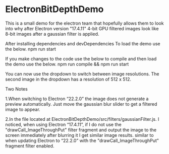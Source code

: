 # ElectronBitDepthDemo
This is a small demo for the electron team that hopefully allows them to look into why 
after Electron version "17.4.11" 4-bit GPU filtered images look like 8-bit images after a gaussian filter is applied.

After installing dependencies and devDependencies 
To load the demo use the below.
npm run start

If you make changes to the code use the below to compile and then load the demo use the below.
npm run compile && npm run start

You can now use the dropdown to switch between image resolutions. The second image in the dropdown has a resolution of 512 x 512. 

Two Notes 

1.When switching to Electron “22.2.0” the image does not generate a preview automatically. Just move the gaussian blur slider to get a filtered image to appear.

2.In the file located at ElectronBitDepthDemo/src/filters/gaussianFilter.js. I noticed, when using Electron “17.4.11”, if I do not use the "drawCall_ImageThroughPut" filter fragment and output the image to the screen immediately after blurring it I get similar image results. similar to when updating Electron to “22.2.0” with the "drawCall_ImageThroughPut" fragment filter enabled.
